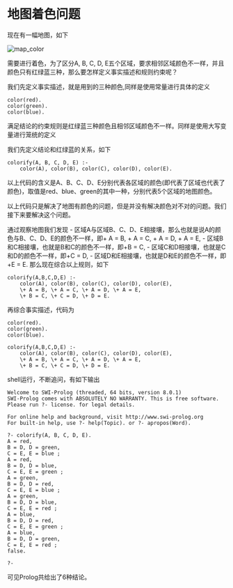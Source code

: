 # 地图着色问题
现在有一幅地图，如下

![map_color](https://feily.tech/image/map_coloring.png)

需要进行着色，为了区分A, B, C, D, E五个区域，要求相邻区域颜色不一样，并且颜色只有红绿蓝三种，那么要怎样定义事实描述和规则约束呢？

我们先定义事实描述，就是用到的三种颜色,同样是使用常量进行具体的定义
```
color(red).
color(green).
color(blue).
```
满足结论的约束规则是红绿蓝三种颜色且相邻区域颜色不一样。同样是使用大写变量进行笼统的定义

我们先定义结论和红绿蓝的关系，如下
```
colorify(A, B, C, D, E) :-
    color(A), color(B), color(C), color(D), color(E).
```
以上代码的含义是A、B、C、D、E分别代表各区域的颜色(即代表了区域也代表了颜色)，取值是red、blue、green的其中一种，分别代表5个区域的地图颜色。

以上代码只是解决了地图有颜色的问题，但是并没有解决颜色对不对的问题。我们接下来要解决这个问题。

通过观察地图我们发现
	- 区域A与区域B、C、D、E相接壤，那么也就是说A的颜色与B、C、D、E的颜色不一样，即\+ A = B, \+ A = C, \+ A = D, \+ A = E,
	- 区域B和C相接壤，也就是B和C的颜色不一样，即\+B = C,
	- 区域C和D相接壤，也就是C和D的颜色不一样，即\+C = D,
	- 区域D和E相接壤，也就是D和E的颜色不一样，即\+E = E.
那么现在综合以上规则，如下
```
colorify(A,B,C,D,E) :-
    color(A), color(B), color(C), color(D), color(E),
    \+ A = B, \+ A = C, \+ A = D, \+ A = E,
    \+ B = C, \+ C = D, \+ D = E.
```
再综合事实描述，代码为
```
color(red).
color(green).
color(blue).

colorify(A,B,C,D,E) :-
    color(A), color(B), color(C), color(D), color(E),
    \+ A = B, \+ A = C, \+ A = D, \+ A = E,
    \+ B = C, \+ C = D, \+ D = E.
```
shell运行，不断追问，有如下输出
```
Welcome to SWI-Prolog (threaded, 64 bits, version 8.0.1)
SWI-Prolog comes with ABSOLUTELY NO WARRANTY. This is free software.
Please run ?- license. for legal details.

For online help and background, visit http://www.swi-prolog.org
For built-in help, use ?- help(Topic). or ?- apropos(Word).

?- colorify(A, B, C, D, E).
A = red,
B = D, D = green,
C = E, E = blue ;
A = red,
B = D, D = blue,
C = E, E = green ;
A = green,
B = D, D = red,
C = E, E = blue ;
A = green,
B = D, D = blue,
C = E, E = red ;
A = blue,
B = D, D = red,
C = E, E = green ;
A = blue,
B = D, D = green,
C = E, E = red ;
false.

?- 
```
可见Prolog共给出了6种结论。
